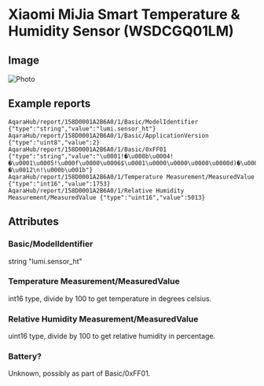 # Xiaomi MiJia Smart Temperature & Humidity Sensor (WSDCGQ01LM)
## Image
![Photo](http://www.giga-tel.com/obrwm/025/i025475-xiaomi-teplotnut-ueidl_5a0c7370776ed.jpg)
## Example reports
```
AqaraHub/report/158D0001A2B6A0/1/Basic/ModelIdentifier {"type":"string","value":"lumi.sensor_ht"}
AqaraHub/report/158D0001A2B6A0/1/Basic/ApplicationVersion {"type":"uint8","value":2}
AqaraHub/report/158D0001A2B6A0/1/Basic/0xFF01 {"type":"string","value":"\u0001!�\u000b\u0004!�\u0001\u0005!\u000f\u0000\u0006$\u0001\u0000\u0000\u0000\u0000d)�\u0006e!�\u0012\n!\u000b\u001b"}
AqaraHub/report/158D0001A2B6A0/1/Temperature Measurement/MeasuredValue {"type":"int16","value":1753}
AqaraHub/report/158D0001A2B6A0/1/Relative Humidity Measurement/MeasuredValue {"type":"uint16","value":5013}
```
## Attributes
### Basic/ModelIdentifier
string "lumi.sensor_ht"
### Temperature Measurement/MeasuredValue
int16 type, divide by 100 to get temperature in degrees celsius.
### Relative Humidity Measurement/MeasuredValue
uint16 type, divide by 100 to get relative humidity in percentage.
### Battery?
Unknown, possibly as part of Basic/0xFF01.
